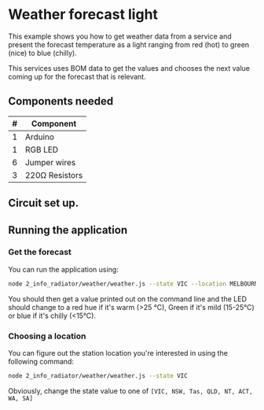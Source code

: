 # Weather forecast light

This example shows you how to get weather data from a service and present
the forecast temperature as a light ranging from red (hot) to green (nice) to
blue (chilly).

This services uses BOM data to get the values and chooses the next value
coming up for the forecast that is relevant.


## Components needed

| # | Component         |
|---|-------------------|
| 1 | Arduino           |
| 1 | RGB LED           |
| 6 | Jumper wires      |
| 3 | 220Ω Resistors    |

## Circuit set up.



## Running the application

### Get the forecast

You can run the application using:

``` bash
node 2_info_radiator/weather/weather.js --state VIC --location MELBOURNE
```

You should then get a value printed out on the command line and the LED
should change to a red hue if it's warm (>25 °C),  Green if it's mild (15-25°C) or
blue if it's chilly (<15°C). 

### Choosing a location

You can figure out the station location you're interested in using the following
command:

``` bash
node 2_info_radiator/weather/weather.js --state VIC
```

Obviously, change the state value to one of `[VIC, NSW, Tas, QLD, NT, ACT, WA, SA]`


